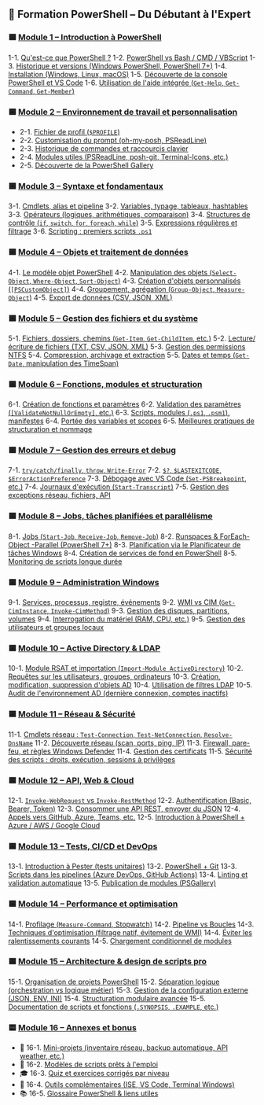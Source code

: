 ## 🧠 Formation PowerShell – Du Débutant à l'Expert

### 🟦 [Module 1 – Introduction à PowerShell](00-introduction/README.md)

1-1. [Qu'est-ce que PowerShell ?](00-introduction/01-quest-ce-que-powershell.md)
1-2. [PowerShell vs Bash / CMD / VBScript](00-introduction/02-comparaison-cmd-bash.md)
1-3. [Historique et versions (Windows PowerShell, PowerShell 7+)](00-introduction/03-historique-et-versions.md)
1-4. [Installation (Windows, Linux, macOS)](00-introduction/04-installation.md)
1-5. [Découverte de la console PowerShell et VS Code](00-introduction/05-interface-console-vscode.md)
1-6. [Utilisation de l'aide intégrée (`Get-Help`, `Get-Command`, `Get-Member`)](00-introduction/06-utilisation-aide-integrée.md)

### 🟦 [Module 2 – Environnement de travail et personnalisation](01-environnement/README.md)

- 2-1. [Fichier de profil (`$PROFILE`)](01-environnement/01-profil.md)
- 2-2. [Customisation du prompt (oh-my-posh, PSReadLine)](01-environnement/02-customisation-prompt.md)
- 2-3. [Historique de commandes et raccourcis clavier](01-environnement/03-historique-et-raccourcis.md)
- 2-4. [Modules utiles (PSReadLine, posh-git, Terminal-Icons, etc.)](01-environnement/04-modules-utiles.md)
- 2-5. [Découverte de la PowerShell Gallery](01-environnement/05-powershell-gallery.md)

### 🟦 [Module 3 – Syntaxe et fondamentaux](02-syntaxe-fondamentaux/README.md)

3-1. [Cmdlets, alias et pipeline](02-syntaxe-fondamentaux/01-cmdlets-alias-pipeline.md)
3-2. [Variables, typage, tableaux, hashtables](02-syntaxe-fondamentaux/02-variables-et-collections.md)
3-3. [Opérateurs (logiques, arithmétiques, comparaison)](02-syntaxe-fondamentaux/03-operateurs.md)
3-4. [Structures de contrôle (`if`, `switch`, `for`, `foreach`, `while`)](02-syntaxe-fondamentaux/04-structures-controle.md)
3-5. [Expressions régulières et filtrage](02-syntaxe-fondamentaux/05-regex-filtrage.md)
3-6. [Scripting : premiers scripts `.ps1`](02-syntaxe-fondamentaux/06-premiers-scripts.md)

### 🟦 [Module 4 – Objets et traitement de données](03-objets-donnees/README.md)

4-1. [Le modèle objet PowerShell](03-objets-donnees/01-modele-objet.md)
4-2. [Manipulation des objets (`Select-Object`, `Where-Object`, `Sort-Object`)](03-objets-donnees/02-manipulation-objets.md)
4-3. [Création d'objets personnalisés (`[PSCustomObject]`)](03-objets-donnees/03-objets-custom.md)
4-4. [Groupement, agrégation (`Group-Object`, `Measure-Object`)](03-objets-donnees/04-groupement-aggregation.md)
4-5. [Export de données (CSV, JSON, XML)](03-objets-donnees/05-export-donnees.md)

### 🟦 [Module 5 – Gestion des fichiers et du système](04-systeme-fichiers/README.md)

5-1. [Fichiers, dossiers, chemins (`Get-Item`, `Get-ChildItem`, etc.)](04-systeme-fichiers/01-fichiers-dossiers.md)
5-2. [Lecture/écriture de fichiers (TXT, CSV, JSON, XML)](04-systeme-fichiers/02-lecture-ecriture.md)
5-3. [Gestion des permissions NTFS](04-systeme-fichiers/03-droits-ntfs.md)
5-4. [Compression, archivage et extraction](04-systeme-fichiers/04-compression-archivage.md)
5-5. [Dates et temps (`Get-Date`, manipulation des TimeSpan)](04-systeme-fichiers/05-gestion-dates.md)

### 🟦 [Module 6 – Fonctions, modules et structuration](05-fonctions-modules/README.md)

6-1. [Création de fonctions et paramètres](05-fonctions-modules/01-fonctions-et-parametres.md)
6-2. [Validation des paramètres (`[ValidateNotNullOrEmpty]`, etc.)](05-fonctions-modules/02-validation.md)
6-3. [Scripts, modules (`.ps1`, `.psm1`), manifestes](05-fonctions-modules/03-modules-et-manifestes.md)
6-4. [Portée des variables et scopes](05-fonctions-modules/04-portee.md)
6-5. [Meilleures pratiques de structuration et nommage](05-fonctions-modules/05-bonnes-pratiques.md)

### 🟦 [Module 7 – Gestion des erreurs et debug](06-erreurs-debug/README.md)

7-1. [`try/catch/finally`, `throw`, `Write-Error`](06-erreurs-debug/01-gestion-erreurs.md)
7-2. [`$?`, `$LASTEXITCODE`, `$ErrorActionPreference`](06-erreurs-debug/02-variables-erreurs.md)
7-3. [Débogage avec VS Code (`Set-PSBreakpoint`, etc.)](06-erreurs-debug/03-debug-vscode.md)
7-4. [Journaux d'exécution (`Start-Transcript`)](06-erreurs-debug/04-logs-transcripts.md)
7-5. [Gestion des exceptions réseau, fichiers, API](06-erreurs-debug/05-erreurs-api-reseau.md)

### 🟦 [Module 8 – Jobs, tâches planifiées et parallélisme](07-jobs-taches/README.md)

8-1. [Jobs (`Start-Job`, `Receive-Job`, `Remove-Job`)](07-jobs-taches/01-jobs.md)
8-2. [Runspaces & ForEach-Object -Parallel (PowerShell 7+)](07-jobs-taches/02-runspaces-parallel.md)
8-3. [Planification via le Planificateur de tâches Windows](07-jobs-taches/03-planification.md)
8-4. [Création de services de fond en PowerShell](07-jobs-taches/04-services-fond.md)
8-5. [Monitoring de scripts longue durée](07-jobs-taches/05-monitoring.md)

### 🟦 [Module 9 – Administration Windows](08-administration-windows/README.md)

9-1. [Services, processus, registre, événements](08-administration-windows/01-processus-services.md)
9-2. [WMI vs CIM (`Get-CimInstance`, `Invoke-CimMethod`)](08-administration-windows/02-wmi-vs-cim.md)
9-3. [Gestion des disques, partitions, volumes](08-administration-windows/03-disques-volumes.md)
9-4. [Interrogation du matériel (RAM, CPU, etc.)](08-administration-windows/04-hardware-info.md)
9-5. [Gestion des utilisateurs et groupes locaux](08-administration-windows/05-utilisateurs-locaux.md)

### 🟦 [Module 10 – Active Directory & LDAP](09-active-directory/README.md)

10-1. [Module RSAT et importation (`Import-Module ActiveDirectory`)](09-active-directory/01-rsat.md)
10-2. [Requêtes sur les utilisateurs, groupes, ordinateurs](09-active-directory/02-requetes-objets.md)
10-3. [Création, modification, suppression d'objets AD](09-active-directory/03-gestion-utilisateurs-groupes.md)
10-4. [Utilisation de filtres LDAP](09-active-directory/04-filtres-ldap.md)
10-5. [Audit de l'environnement AD (dernière connexion, comptes inactifs)](09-active-directory/05-audit-ad.md)

### 🟦 [Module 11 – Réseau & Sécurité](10-reseau-securite/README.md)

11-1. [Cmdlets réseau : `Test-Connection`, `Test-NetConnection`, `Resolve-DnsName`](10-reseau-securite/01-cmdlets-reseau.md)
11-2. [Découverte réseau (scan, ports, ping, IP)](10-reseau-securite/02-decouverte-reseau.md)
11-3. [Firewall, pare-feu, et règles Windows Defender](10-reseau-securite/03-firewall-defender.md)
11-4. [Gestion des certificats](10-reseau-securite/04-certificats.md)
11-5. [Sécurité des scripts : droits, exécution, sessions à privilèges](10-reseau-securite/05-securite-scripts.md)

### 🟦 [Module 12 – API, Web & Cloud](11-api-cloud/README.md)

12-1. [`Invoke-WebRequest` vs `Invoke-RestMethod`](11-api-cloud/01-webrequest-restmethod.md)
12-2. [Authentification (Basic, Bearer, Token)](11-api-cloud/02-authentification.md)
12-3. [Consommer une API REST, envoyer du JSON](11-api-cloud/03-consommer-api.md)
12-4. [Appels vers GitHub, Azure, Teams, etc.](11-api-cloud/04-api-externes.md)
12-5. [Introduction à PowerShell + Azure / AWS / Google Cloud](11-api-cloud/05-cloud-intro.md)

### 🟦 [Module 13 – Tests, CI/CD et DevOps](12-ci-cd-tests/README.md)

13-1. [Introduction à Pester (tests unitaires)](12-ci-cd-tests/01-pester-tests.md)
13-2. [PowerShell + Git](12-ci-cd-tests/02-git-integration.md)
13-3. [Scripts dans les pipelines (Azure DevOps, GitHub Actions)](12-ci-cd-tests/03-azure-devops.md)
13-4. [Linting et validation automatique](12-ci-cd-tests/04-linting.md)
13-5. [Publication de modules (PSGallery)](12-ci-cd-tests/05-publishing-modules.md)

### 🟦 [Module 14 – Performance et optimisation](13-optimisation/README.md)

14-1. [Profilage (`Measure-Command`, Stopwatch)](13-optimisation/01-profilage.md)
14-2. [Pipeline vs Boucles](13-optimisation/02-pipeline-vs-boucles.md)
14-3. [Techniques d'optimisation (filtrage natif, évitement de WMI)](13-optimisation/03-techniques.md)
14-4. [Éviter les ralentissements courants](13-optimisation/04-ralentissements.md)
14-5. [Chargement conditionnel de modules](13-optimisation/05-chargement-conditionnel.md)

### 🟦 [Module 15 – Architecture & design de scripts pro](14-architecture/README.md)

15-1. [Organisation de projets PowerShell](14-architecture/01-structure-projet.md)
15-2. [Séparation logique (orchestration vs logique métier)](14-architecture/02-orchestration.md)
15-3. [Gestion de la configuration externe (JSON, ENV, INI)](14-architecture/03-configuration-externe.md)
15-4. [Structuration modulaire avancée](14-architecture/04-structure-modulaire.md)
15-5. [Documentation de scripts et fonctions (`.SYNOPSIS`, `.EXAMPLE`, etc.)](14-architecture/05-documentation-scripts.md)

### 🟨 [Module 16 – Annexes et bonus](annexes/README.md)

- 📁 16-1. [Mini-projets (inventaire réseau, backup automatique, API weather, etc.)](annexes/16-1-mini-projets.md)
- 📄 16-2. [Modèles de scripts prêts à l'emploi](annexes/16-2-modeles-scripts.md)
- 🎓 16-3. [Quiz et exercices corrigés par niveau](annexes/16-3-quiz-exercices.md)
- 🧰 16-4. [Outils complémentaires (ISE, VS Code, Terminal Windows)](annexes/16-4-outils-complementaires.md)
- 📚 16-5. [Glossaire PowerShell & liens utiles](annexes/16-5-glossaire-powershell.md)
